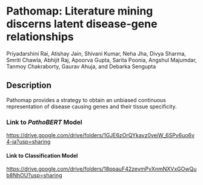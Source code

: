 # Pathomap: Literature mining discerns latent disease-gene relationships

Priyadarshini Rai, Atishay Jain, Shivani Kumar, Neha Jha, Divya Sharma, Smriti Chawla, Abhijit Raj, Apoorva Gupta, Sarita Poonia, Angshul Majumdar, Tanmoy Chakraborty, Gaurav Ahuja, and Debarka Sengupta

## Description

Pathomap provides a strategy to obtain an unbiased continuous representation of disease causing genes and their tissue specificity.

### Link to *PathoBERT* Model

https://drive.google.com/drive/folders/1GJE6zOrQYkavz0veiW_6SPv6uo6v4-ja?usp=sharing

#### Link to Classification Model

https://drive.google.com/drive/folders/18ppauF42zevmPvXnmNXVxGOwQub8NhOU?usp=sharing
